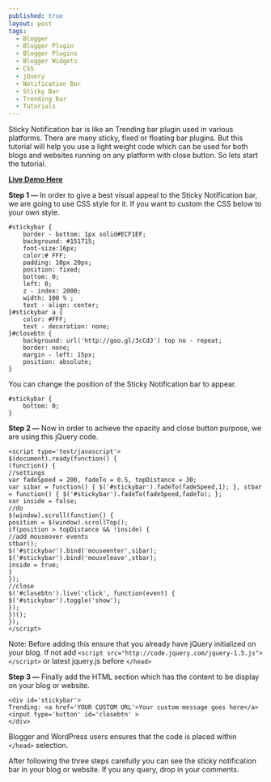 ```yaml
---
published: true
layout: post
tags: 
  - Blogger
  - Blogger Plugin
  - Blogger Plugins
  - Blogger Widgets
  - CSS
  - jQuery
  - Notification Bar
  - Sticky Bar
  - Trending Bar
  - Tutorials
---
```

Sticky Notification bar is like an Trending bar plugin used in various platforms. There are many sticky, fixed or floating bar plugins. But this tutorial will help you use a light weight code which can be used for both blogs and websites running on any platform with close button. So lets start the tutorial.

**[Live Demo Here][1]**

**Step 1 —** In order to give a best visual appeal to the Sticky Notification bar,  we are going to use CSS style for it. If you want to custom the CSS below to your own style.

    #stickybar {
        border - bottom: 1px solid#ECF1EF;
        background: #151715;
        font-size:16px;
        color:# FFF;
        padding: 10px 20px;
        position: fixed;
        bottom: 0;
        left: 0;
        z - index: 2000;
        width: 100 % ;
        text - align: center;
    }#stickybar a {
        color: #FFF;
        text - decoration: none;
    }#closebtn {
        background: url('http://goo.gl/3cCdJ') top no - repeat;
        border: none;
        margin - left: 15px;
        position: absolute;
    }

You can change the position of the Sticky Notification bar to appear.

	#stickybar {
		bottom: 0;
	}

**Step 2 —** Now in order to achieve the opacity and close button  purpose, we are using this jQuery code.

    <script type='text/javascript'>
    $(document).ready(function() {
    (function() {
    //settings
    var fadeSpeed = 200, fadeTo = 0.5, topDistance = 30;
    var sibar = function() { $('#stickybar').fadeTo(fadeSpeed,1); }, stbar = function() { $('#stickybar').fadeTo(fadeSpeed,fadeTo); };
    var inside = false;
    //do
    $(window).scroll(function() {
    position = $(window).scrollTop();
    if(position > topDistance && !inside) {
    //add mouseover events
    stbar();
    $('#stickybar').bind('mouseenter',sibar);
    $('#stickybar').bind('mouseleave',stbar);
    inside = true;
    }
    });
    //close
    $('#closebtn').live('click', function(event) {
    $('#stickybar').toggle('show');
    });
    })();
    });
    </script>

Note: Before adding this ensure that you already have jQuery initialized on your blog. If not add `<script src="http://code.jquery.com/jquery-1.5.js"></script>` or latest jquery.js before `</head>`

**Step 3 —** Finally add the HTML section which has the content to be display on your blog or website.

    <div id='stickybar'>
	Trending: <a href='YOUR CUSTOM URL'>Your custom message goes here</a>
    <input type='button' id='closebtn' >
    </div>

Blogger and WordPress users ensures that the code is placed within `</head>` selection.
 
After following the three steps carefully you can see the sticky notification bar in your blog or website. If you any query, drop in your comments.

  [1]: luysec.blogspot.com